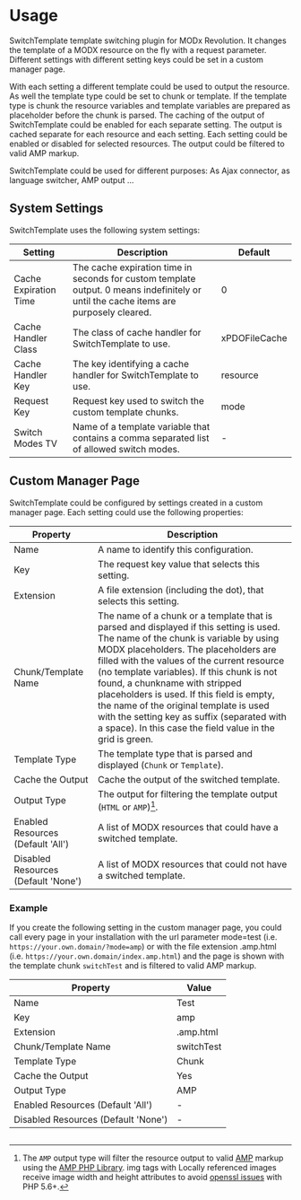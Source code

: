 # Usage

SwitchTemplate template switching plugin for MODx Revolution. It changes the
template of a MODX resource on the fly with a request parameter. Different
settings with different setting keys could be set in a custom manager page.

With each setting a different template could be used to output the resource. As
well the template type could be set to chunk or template. If the template type
is chunk the resource variables and template variables are prepared as
placeholder before the chunk is parsed. The caching of the output of
SwitchTemplate could be enabled for each separate setting. The output is cached
separate for each resource and each setting. Each setting could be enabled or
disabled for selected resources. The output could be filtered to valid AMP
markup.

SwitchTemplate could be used for different purposes: As Ajax connector, as
language switcher, AMP output ...

## System Settings

SwitchTemplate uses the following system settings:

Setting | Description | Default
----|-------------|--------
Cache Expiration Time | The cache expiration time in seconds for custom template output. 0 means indefinitely or until the cache items are purposely cleared. | 0
Cache Handler Class | The class of cache handler for SwitchTemplate to use. | xPDOFileCache
Cache Handler Key | The key identifying a cache handler for SwitchTemplate to use. | resource
Request Key | Request key used to switch the custom template chunks. | mode
Switch Modes TV | Name of a template variable that contains a comma separated list of allowed switch modes. | -

## Custom Manager Page

SwitchTemplate could be configured by settings created in a custom manager page.
Each setting could use the following properties:

Property | Description
---------|------
Name | A name to identify this configuration.
Key | The request key value that selects this setting.
Extension | A file extension (including the dot), that selects this setting.
Chunk/Template Name | The name of a chunk or a template that is parsed and displayed if this setting is used. The name of the chunk is variable by using MODX placeholders. The placeholders are filled with the values of the current resource (no template variables). If this chunk is not found, a chunkname with stripped placeholders is used. If this field is empty, the name of the original template is used with the setting key as suffix (separated with a space). In this case the field value in the grid is green.
Template Type | The template type that is parsed and displayed (`Chunk` or `Template`).
Cache the Output | Cache the output of the switched template.
Output Type | The output for filtering the template output (`HTML` or `AMP`)[^1]. 
Enabled Resources (Default 'All') | A list of MODX resources that could have a switched template.
Disabled Resources (Default 'None') | A list of MODX resources that could not have a switched template.

### Example

If you create the following setting in the custom manager page, you could call
every page in your installation with the url parameter mode=test (i.e.
`https://your.own.domain/?mode=amp`) or with the file extension .amp.html (i.e.
`https://your.own.domain/index.amp.html`) and the page is shown with the template
chunk `switchTest` and is filtered to valid AMP markup.

Property | Value
---------|------
Name | Test
Key | amp
Extension | .amp.html
Chunk/Template Name | switchTest
Template Type | Chunk
Cache the Output | Yes
Output Type | AMP
Enabled Resources (Default 'All') | -
Disabled Resources (Default 'None') | -

[^1]: The `AMP` output type will filter the resource output to valid [AMP](https://www.ampproject.org) markup using the [AMP PHP Library](https://github.com/Lullabot/amp-library). img tags with Locally referenced images receive image width and height attributes to avoid [openssl issues](https://github.com/Lullabot/amp-library#caveats-and-known-issues) with PHP 5.6+.

<!-- Piwik -->
<script type="text/javascript">
  var _paq = _paq || [];
  _paq.push(['trackPageView']);
  _paq.push(['enableLinkTracking']);
  (function() {
    var u="//piwik.partout.info/";
    _paq.push(['setTrackerUrl', u+'piwik.php']);
    _paq.push(['setSiteId', 22]);
    var d=document, g=d.createElement('script'), s=d.getElementsByTagName('script')[0];
    g.type='text/javascript'; g.async=true; g.defer=true; g.src=u+'piwik.js'; s.parentNode.insertBefore(g,s);
  })();
</script>
<noscript><p><img src="//piwik.partout.info/piwik.php?idsite=22" style="border:0;" alt="" /></p></noscript>
<!-- End Piwik Code -->

